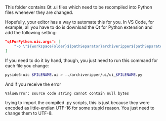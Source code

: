 This folder contains Qt .ui files which need to be recompiled into Python files whenever they are changed.

Hopefully, your editor has a way to automate this for you. In VS Code, for example, all you have to do is download the Qt for Python extension and add the following setting:

```json
"qtForPython.uic.args": [
    "-o \"${workspaceFolder}${pathSeparator}archiveripper${pathSeparator}ui${pathSeparator}ui_${fileBasenameNoExtension}.py\""
]
```

If you need to do it by hand, though, you just need to run this command for each file you change:

```sh
pyside6-uic $FILENAME.ui > ../archiveripper/ui/ui_$FILENAME.py
```

And if you receive the error

```
ValueError: source code string cannot contain null bytes
```

trying to import the compiled .py scripts, this is just because they were encoded as little-endian UTF-16 for some stupid reason. You just need to change them to UTF-8.
